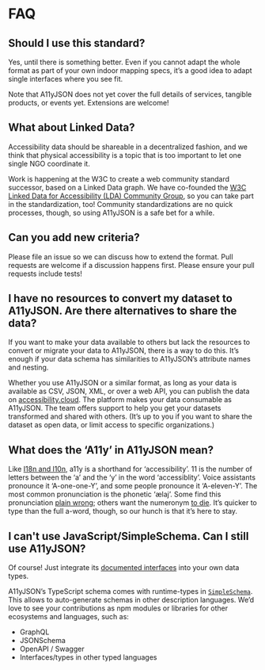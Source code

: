 # FAQ

## Should I use this standard?

Yes, until there is something better. Even if you cannot adapt the whole format as part of your
own indoor mapping specs, it’s a good idea to adapt single interfaces where you see fit.

Note that A11yJSON does not yet cover the full details of services, tangible products, or events yet. Extensions are welcome!

## What about Linked Data?

Accessibility data should be shareable in a decentralized fashion, and we think that physical accessibility is a topic that is too important to let one single NGO coordinate it.

Work is happening at the W3C to create a web community standard successor, based on a Linked Data graph. We have co-founded the [W3C Linked Data for Accessibility (LDA)  Community Group](https://www.w3.org/community/lda/), so you can take part in the standardization, too! Community standardizations are no quick processes, though, so using A11yJSON is a safe bet for a while.

## Can you add new criteria?

Please file an issue so we can discuss how to extend the format. Pull requests are welcome if a discussion happens first. Please ensure your pull requests include tests!

## I have no resources to convert my dataset to A11yJSON. Are there alternatives to share the data?

If you want to make your data available to others but lack the resources to convert or migrate your data to A11yJSON, there is a way to do this. It’s enough if your data schema has similarities to A11yJSON’s attribute names and nesting.

Whether you use A11yJSON or a similar format, as long as your data is available as CSV, JSON, XML, or over a web API, you can publish the data on [accessibility.cloud](https://accessibility.cloud). The platform makes your data consumable as A11yJSON. The team offers support to help you get your datasets transformed and shared with others. (It’s up to you if you want to share the dataset as open data, or limit access to specific organizations.)

## What does the ‘A11y’ in A11yJSON mean?

Like [I18n and l10n](https://blog.mozilla.org/l10n/2011/12/14/i18n-vs-l10n-whats-the-diff/), a11y is
a shorthand for ‘accessibility’.  11 is the number of letters between the ‘a’ and the ‘y’ in the
word ‘accessiblity’. Voice assistants pronounce it ‘A-one-one-Y’, and some people pronounce it
‘A-eleven-Y’. The most common pronunciation is the phonetic ‘ælaj’. Some find this pronunciation [plain
wrong](https://blog.ai-media.tv/blog/what-does-a11y-mean); others want the numeronym [to
die](https://mosen.org/why-the-a11y-hashtag-needs-to-die/). It’s quicker to type than the full
a-word, though, so our hunch is that it’s here to stay.

## I can't use JavaScript/SimpleSchema. Can I still use A11yJSON?

Of course! Just integrate its [documented interfaces](./describing-objects/interfaces.md) into your own data types.

A11yJSON’s TypeScript schema comes with runtime-types in [`SimpleSchema`](https://github.com/aldeed/simple-schema-js). This allows to auto-generate schemas in other description languages. We’d love to see your contributions as npm modules or libraries for other ecosystems and languages, such as:

- GraphQL
- JSONSchema
- OpenAPI / Swagger
- Interfaces/types in other typed languages